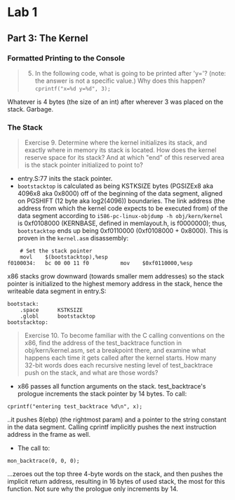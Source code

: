 # Lab 1
## Part 3: The Kernel
### Formatted Printing to the Console
>5. In the following code, what is going to be printed after 'y='? (note: the answer is not a specific value.) Why does this happen? `cprintf("x=%d y=%d", 3);`

Whatever is 4 bytes (the size of an int) after wherever 3 was placed on the stack. Garbage.


### The Stack
  >Exercise 9. Determine where the kernel initializes its stack, and exactly where in memory its stack is located. How does the kernel reserve space for its stack? And at which "end" of this reserved area is the stack pointer initialized to point to?

- entry.S:77 inits the stack pointer.
- `bootstacktop` is calculated as being KSTKSIZE bytes (PGSIZEx8 aka 4096x8 aka 0x8000) off of the beginning of the data segment, aligned on PGSHIFT (12 byte aka log2(4096)) boundaries. The link address (the address from which the kernel code expects to be executed from) of the data segment according to `i586-pc-linux-objdump -h obj/kern/kernel` is 0xf0108000 (KERNBASE, defined in memlayout.h, is f0000000); thus, `bootstacktop` ends up being 0xf0110000 (0xf0108000 + 0x8000). This is proven in the `kernel.asm` disassembly:
```
	# Set the stack pointer
	movl	$(bootstacktop),%esp
f0100034:	bc 00 00 11 f0       	mov    $0xf0110000,%esp
```
x86 stacks grow downward (towards smaller mem addresses) so the stack pointer is initialized to the highest memory address in the stack, hence the writeable data segment in entry.S:
```
bootstack:
	.space		KSTKSIZE
	.globl		bootstacktop   
bootstacktop:
```

>Exercise 10. To become familiar with the C calling conventions on the x86, find the address of the test_backtrace function in obj/kern/kernel.asm, set a breakpoint there, and examine what happens each time it gets called after the kernel starts. How many 32-bit words does each recursive nesting level of test_backtrace push on the stack, and what are those words?

- x86 passes all function arguments on the stack. test_backtrace's prologue increments the stack pointer by 14 bytes. To call:
```
cprintf("entering test_backtrace %d\n", x);
```
..it pushes 8(ebp) (the rightmost param) and a pointer to the string constant in the data segment. Calling cprintf implicitly pushes the next instruction address in the frame as well.
- The call to:
```
mon_backtrace(0, 0, 0);
```
...zeroes out the top three 4-byte words on the stack, and then pushes the implicit return address, resulting in 16 bytes of used stack, the most for this function. Not sure why the prologue only increments by 14.

